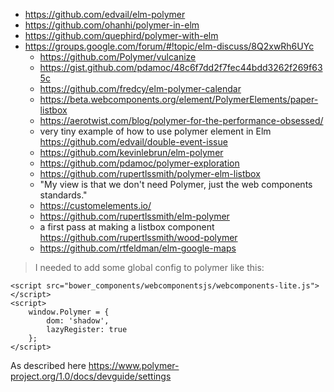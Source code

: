 - https://github.com/edvail/elm-polymer
- https://github.com/ohanhi/polymer-in-elm
- https://github.com/quephird/polymer-with-elm
- https://groups.google.com/forum/#!topic/elm-discuss/8Q2xwRh6UYc
  - https://github.com/Polymer/vulcanize
  - https://gist.github.com/pdamoc/48c6f7dd2f7fec44bdd3262f269f635c
  - https://github.com/fredcy/elm-polymer-calendar
  - https://beta.webcomponents.org/element/PolymerElements/paper-listbox
  - https://aerotwist.com/blog/polymer-for-the-performance-obsessed/
  - very tiny example of how to use polymer element in Elm https://github.com/edvail/double-event-issue
  - https://github.com/kevinlebrun/elm-polymer
  - https://github.com/pdamoc/polymer-exploration
  - https://github.com/rupertlssmith/polymer-elm-listbox 
  - "My view is that we don't need Polymer, just the web components standards."
  - https://customelements.io/
  - https://github.com/rupertlssmith/elm-polymer
  - a first pass at making a listbox component https://github.com/rupertlssmith/wood-polymer
  - https://github.com/rtfeldman/elm-google-maps

>I needed to add some global config to polymer like this:

```javascripot
<script src="bower_components/webcomponentsjs/webcomponents-lite.js"></script>
<script>
    window.Polymer = {
        dom: 'shadow',
        lazyRegister: true
    };
</script> 
```

As described here https://www.polymer-project.org/1.0/docs/devguide/settings
